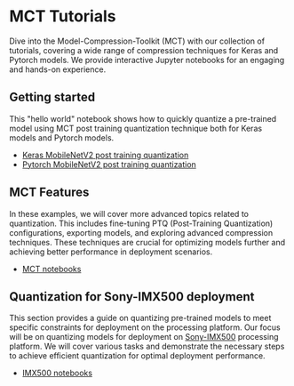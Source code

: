# MCT Tutorials

Dive into the Model-Compression-Toolkit (MCT) with our collection of tutorials, covering a wide 
range of compression techniques for Keras and Pytorch models. We provide interactive Jupyter notebooks for an
engaging and hands-on experience.

## Getting started
This "hello world" notebook shows how to quickly quantize a pre-trained model using MCT post training quantization technique both for Keras models and Pytorch models.
- [Keras MobileNetV2 post training quantization](keras/ptq/example_keras_imagenet.ipynb)
- [Pytorch MobileNetV2 post training quantization](pytorch/ptq/example_pytorch_mobilenet_v2.py)

## MCT Features
In these examples, we will cover more advanced topics related to quantization. 
This includes fine-tuning PTQ (Post-Training Quantization) configurations, exporting models,
and exploring advanced compression techniques. 
These techniques are crucial for optimizing models further and achieving better performance in deployment scenarios.
- [MCT notebooks](notebooks/MCT_notebooks.md)

## Quantization for Sony-IMX500 deployment
This section provides a guide on quantizing pre-trained models to meet specific constraints for deployment on the
processing platform. Our focus will be on quantizing models for deployment on [Sony-IMX500](https://developer.sony.com/imx500/) processing platform. 
We will cover various tasks and demonstrate the necessary steps to achieve efficient quantization for optimal
deployment performance.
- [IMX500 notebooks](notebooks/IMX500_notebooks.md)


